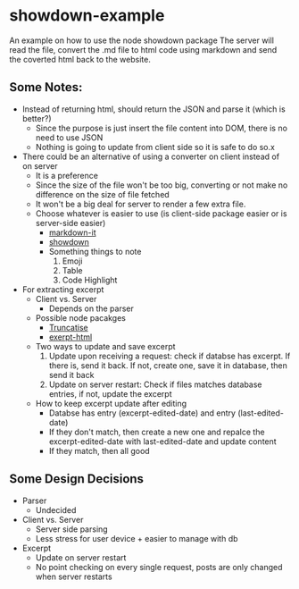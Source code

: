 # showdown-example

An example on how to use the node showdown package
The server will read the file, convert the .md file to html code using markdown and send the coverted html back to the website.


## Some Notes:
- Instead of returning html, should return the JSON and parse it (which is better?)
  - Since the purpose is just insert the file content into DOM, there is no need to use JSON
  - Nothing is going to update from client side so it is safe to do so.x
- There could be an alternative of using a converter on client instead of on server
  - It is a preference
  - Since the size of the file won't be too big, converting or not make no difference on the size of file fetched
  - It won't be a big deal for server to render a few extra file. 
  - Choose whatever is easier to use (is client-side package easier or is server-side easier)
    - [markdown-it](https://github.com/markdown-it/markdown-it)
    - [showdown](https://github.com/showdownjs/showdown)
    - Something things to note
      1. Emoji
      2. Table
      3. Code Highlight
- For extracting excerpt
    - Client vs. Server
      - Depends on the parser
    - Possible node pacakges
      - [Truncatise](https://github.com/AverageMarcus/Truncatise/blob/master/index.js)
      - [exerpt-html](https://github.com/martinheidegger/excerpt-html)
    - Two ways to update and save excerpt
      1. Update upon receiving a request: check if databse has excerpt. If there is, send it back. If not, create one, save it in database, then send it back
      2. Update on server restart: Check if files matches database entries, if not, update the excerpt
    - How to keep excerpt update after editing
      - Databse has entry (excerpt-edited-date) and entry (last-edited-date)
      - If they don't match, then create a new one and repalce the excerpt-edited-date with last-edited-date and update content
      - If they match, then all good
## Some Design Decisions
- Parser
  - Undecided
- Client vs. Server
  - Server side parsing
  - Less stress for user device + easier to manage with db
- Excerpt
  - Update on server restart
  - No point checking on every single request, posts are only changed when server restarts
